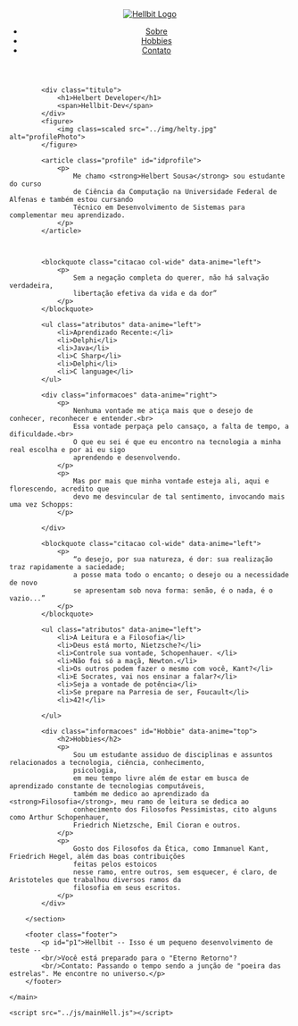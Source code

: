 
<html lang="pt-br">

<head>
    <meta charset="UTF-8">
    <meta http-equiv="X-UA-Compatible" content="IE=edge">
    <meta name="viewport" content="width=device-width, initial-scale=1.0">
    <link rel="preconnect" href="https://fonts.googleapis.com">
    <link rel="preconnect" href="https://fonts.gstatic.com" crossorigin>
    <link href="https://fonts.googleapis.com/css2?family=Alegreya+Sans:ital,wght@1,500&display=swap" rel="stylesheet">
    <link rel="preconnect" href="https://fonts.googleapis.com">
<link rel="preconnect" href="https://fonts.gstatic.com" crossorigin>
<link href="https://fonts.googleapis.com/css2?family=Poppins:ital@1&display=swap" rel="stylesheet">
    <link rel="stylesheet" href="../css/styleHell.css">
    <title>Meu Site</title>
</head>

<body>
    <main class="estrutura">
        <header class="header">
            <a href="#" class="logo"><img src="../img/H_bitdev.png" alt="Hellbit Logo" /></a>
            <nav>
                <ul>
                    <li><a href="#idprofile">Sobre</a></li>
                    <li><a href="#Hobbie">Hobbies</a></li>
                    <li><a href="#p1">Contato</a></li>
                </ul>
            </nav>
        </header>
        <section class="content">

            <div class="titulo">
                <h1>Helbert Developer</h1>
                <span>Hellbit-Dev</span>
            </div>
            <figure>
                <img class=scaled src="../img/helty.jpg" alt="profilePhoto">
            </figure>

            <article class="profile" id="idprofile">
                <p>
                    Me chamo <strong>Helbert Sousa</strong> sou estudante do curso
                    de Ciência da Computação na Universidade Federal de Alfenas e também estou cursando
                    Técnico em Desenvolvimento de Sistemas para complementar meu aprendizado.
                </p>
            </article>



            <blockquote class="citacao col-wide" data-anime="left">
                <p>
                    Sem a negação completa do querer, não há salvação verdadeira,
                    libertação efetiva da vida e da dor”
                </p>
            </blockquote>

            <ul class="atributos" data-anime="left">
                <li>Aprendizado Recente:</li>
                <li>Delphi</li>
                <li>Java</li>
                <li>C Sharp</li>
                <li>Delphi</li>
                <li>C language</li>
            </ul>

            <div class="informacoes" data-anime="right">
                <p>
                    Nenhuma vontade me atiça mais que o desejo de conhecer, reconhecer e entender.<br>
                    Essa vontade perpaça pelo cansaço, a falta de tempo, a dificuldade.<br>
                    O que eu sei é que eu encontro na tecnologia a minha real escolha e por ai eu sigo
                    aprendendo e desenvolvendo.
                </p>
                <p>
                    Mas por mais que minha vontade esteja ali, aqui e florescendo, acredito que
                    devo me desvincular de tal sentimento, invocando mais uma vez Schopps:
                </p>

            </div>

            <blockquote class="citacao col-wide" data-anime="left">
                <p>
                    “o desejo, por sua natureza, é dor: sua realização traz rapidamente a saciedade;
                    a posse mata todo o encanto; o desejo ou a necessidade de novo
                    se apresentam sob nova forma: senão, é o nada, é o vazio...”
                </p>
            </blockquote>

            <ul class="atributos" data-anime="left">
                <li>A Leitura e a Filosofia</li>
                <li>Deus está morto, Nietzsche?</li>
                <li>Controle sua vontade, Schopenhauer. </li>
                <li>Não foi só a maçã, Newton.</li>
                <li>Os outros podem fazer o mesmo com você, Kant?</li>
                <li>E Socrates, vai nos ensinar a falar?</li>
                <li>Seja a vontade de potência</li>
                <li>Se prepare na Parresia de ser, Foucault</li>
                <li>42!</li>

            </ul>

            <div class="informacoes" id="Hobbie" data-anime="top">
                <h2>Hobbies</h2>
                <p>
                    Sou um estudante assiduo de disciplinas e assuntos relacionados a tecnologia, ciência, conhecimento,
                    psicologia,
                    em meu tempo livre além de estar em busca de aprendizado constante de tecnologias computáveis,
                    também me dedico ao aprendizado da <strong>Filosofia</strong>, meu ramo de leitura se dedica ao
                    conhecimento dos Filosofos Pessimistas, cito alguns como Arthur Schopenhauer,
                    Friedrich Nietzsche, Emil Cioran e outros.
                </p>
                <p>
                    Gosto dos Filosofos da Ética, como Immanuel Kant, Friedrich Hegel, além das boas contribuições
                    feitas pelos estoicos
                    nesse ramo, entre outros, sem esquecer, é claro, de Aristoteles que trabalhou diversos ramos da
                    filosofia em seus escritos.
                </p>
            </div>

        </section>

        <footer class="footer">
            <p id="p1">Hellbit -- Isso é um pequeno desenvolvimento de teste --
            <br/>Você está preparado para o "Eterno Retorno"?
            <br/>Contato: Passando o tempo sendo a junção de "poeira das estrelas". Me encontre no universo.</p>
        </footer>

    </main>

    <script src="../js/mainHell.js"></script>
</body>
